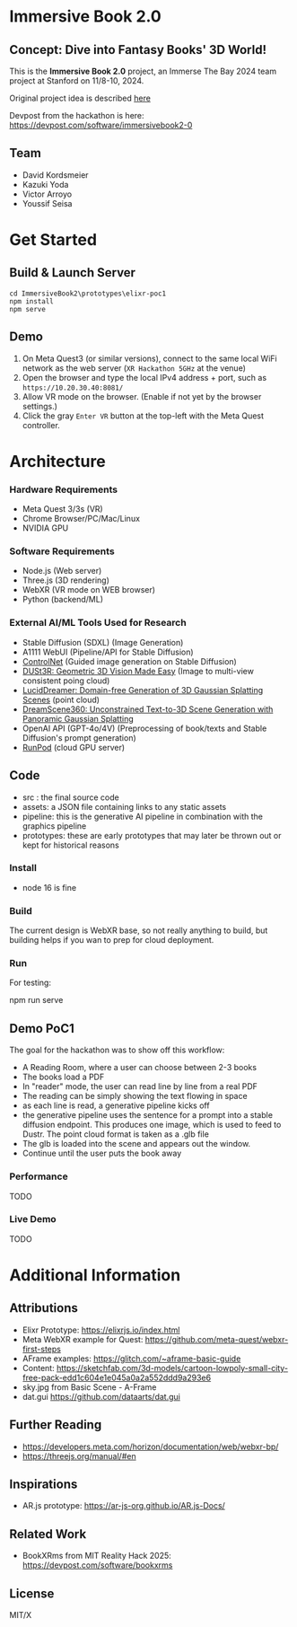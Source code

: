 # Immersive Book 2.0
## Concept: Dive into Fantasy Books' 3D World! 
This is the **Immersive Book 2.0** project, an Immerse The Bay 2024 team project at Stanford on 11/8-10, 2024.

Original project idea is described [here](https://qiita.com/truedata_iotone/items/e73aa5dc98a9fba46a60#book20---a-rethinking-of-books-in-xr)

Devpost from the hackathon is here: https://devpost.com/software/immersivebook2-0

## Team
- David Kordsmeier
- Kazuki Yoda
- Victor Arroyo
- Youssif Seisa

# Get Started
## Build & Launch Server
```
cd ImmersiveBook2\prototypes\elixr-poc1
npm install
npm serve
```

## Demo
1. On Meta Quest3 (or similar versions), connect to the same local WiFi network as the web server (`XR Hackathon 5GHz` at the venue)
2. Open the browser and type the local IPv4 address + port, such as `https://10.20.30.40:8081/`
3. Allow VR mode on the browser. (Enable if not yet by the browser settings.)
4. Click the gray `Enter VR` button at the top-left with the Meta Quest controller.

# Architecture
### Hardware Requirements
- Meta Quest 3/3s (VR)
- Chrome Browser/PC/Mac/Linux
- NVIDIA GPU

### Software Requirements
- Node.js (Web server)
- Three.js (3D rendering)
- WebXR (VR mode on WEB browser)
- Python (backend/ML)

### External AI/ML Tools Used for Research
- Stable Diffusion (SDXL) (Image Generation)
- A1111 WebUI (Pipeline/API for Stable Diffusion)
- [ControlNet](https://github.com/lllyasviel/ControlNet) (Guided image generation on Stable Diffusion)
- [DUSt3R: Geometric 3D Vision Made Easy](https://github.com/naver/dust3r) (Image to multi-view consistent poing cloud)
- [LucidDreamer: Domain-free Generation of 3D Gaussian Splatting Scenes](https://github.com/luciddreamer-cvlab/LucidDreamer) (point cloud)
- [DreamScene360: Unconstrained Text-to-3D Scene Generation with Panoramic Gaussian Splatting](https://github.com/ShijieZhou-UCLA/DreamScene360)
- OpenAI API (GPT-4o/4V) (Preprocessing of book/texts and Stable Diffusion's prompt generation)
- [RunPod](https://www.runpod.io/) (cloud GPU server)

## Code
- src : the final source code
- assets: a JSON file containing links to any static assets
- pipeline: this is the generative AI pipeline in combination with the graphics pipeline
- prototypes: these are early prototypes that may later be thrown out or kept for historical reasons

### Install

- node 16 is fine

### Build

The current design is WebXR base, so not really anything to build, but building helps if you wan to prep for cloud deployment.

### Run

For testing:

npm run serve

## Demo PoC1

The goal for the hackathon was to show off this workflow:

- A Reading Room, where a user can choose between 2-3 books
- The books load a PDF
- In "reader" mode, the user can read line by line from a real PDF
- The reading can be simply showing the text flowing in space
- as each line is read, a generative pipeline kicks off
- the generative pipeline uses the sentence for a prompt into a stable diffusion endpoint.  This produces one image, which is used to feed to Dustr.  The point cloud format is taken as a .glb file
- The glb is loaded into the scene and appears out the window.
- Continue until the user puts the book away

### Performance

TODO

### Live Demo

TODO

# Additional Information

## Attributions

- Elixr Prototype: https://elixrjs.io/index.html
- Meta WebXR example for Quest: https://github.com/meta-quest/webxr-first-steps
- AFrame examples: https://glitch.com/~aframe-basic-guide
- Content: https://sketchfab.com/3d-models/cartoon-lowpoly-small-city-free-pack-edd1c604e1e045a0a2a552ddd9a293e6
- sky.jpg from Basic Scene - A-Frame
- dat.gui https://github.com/dataarts/dat.gui

## Further Reading

- https://developers.meta.com/horizon/documentation/web/webxr-bp/
- https://threejs.org/manual/#en

## Inspirations

- AR.js prototype: https://ar-js-org.github.io/AR.js-Docs/

## Related Work

- BookXRms from MIT Reality Hack 2025:  https://devpost.com/software/bookxrms

## License
MIT/X
